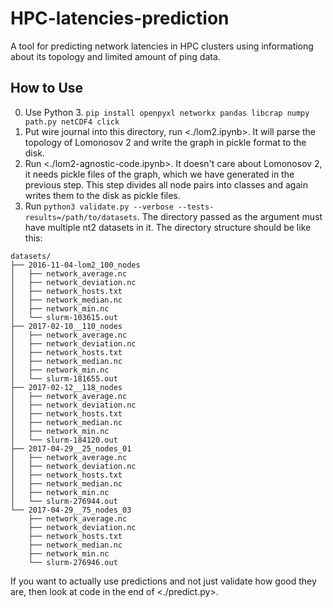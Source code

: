 HPC-latencies-prediction
========================

 A tool for predicting network latencies in HPC clusters using informationg about its topology and limited amount of ping data.

How to Use
----------

0. Use Python 3. `pip install openpyxl networkx pandas libcrap numpy path.py netCDF4 click`
1. Put wire journal into this directory, run <./lom2.ipynb>. It will parse the topology of Lomonosov 2 and write the graph in pickle format to the disk.
2. Run <./lom2-agnostic-code.ipynb>. It doesn't care about Lomonosov 2, it needs pickle files of the graph, which we have generated in the previous step. This step divides all node pairs into classes and again writes them to the disk as pickle files.
3. Run `python3 validate.py --verbose --tests-results=/path/to/datasets`. The directory passed as the argument must have multiple nt2 datasets in it. The directory structure should be like this:

```
datasets/
├── 2016-11-04-lom2_100_nodes
│   ├── network_average.nc
│   ├── network_deviation.nc
│   ├── network_hosts.txt
│   ├── network_median.nc
│   ├── network_min.nc
│   └── slurm-103615.out
├── 2017-02-10__110_nodes
│   ├── network_average.nc
│   ├── network_deviation.nc
│   ├── network_hosts.txt
│   ├── network_median.nc
│   ├── network_min.nc
│   └── slurm-181655.out
├── 2017-02-12__118_nodes
│   ├── network_average.nc
│   ├── network_deviation.nc
│   ├── network_hosts.txt
│   ├── network_median.nc
│   ├── network_min.nc
│   └── slurm-184120.out
├── 2017-04-29__25_nodes_01
│   ├── network_average.nc
│   ├── network_deviation.nc
│   ├── network_hosts.txt
│   ├── network_median.nc
│   ├── network_min.nc
│   └── slurm-276944.out
└── 2017-04-29__75_nodes_03
    ├── network_average.nc
    ├── network_deviation.nc
    ├── network_hosts.txt
    ├── network_median.nc
    ├── network_min.nc
    └── slurm-276946.out
```

If you want to actually use predictions and not just validate how good they are, then look at code in the end of <./predict.py>.